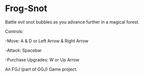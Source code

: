 # Frog-Snot
Battle evil snot bubbles as you advance further in a magical forest.


Controls:

-Move: A & D or Left Arrow & Right Arrow

-Attack: Spacebar

-Purchase Upgrades: W or Up Arrow

An FGJ (part of GGJ) Game project.
